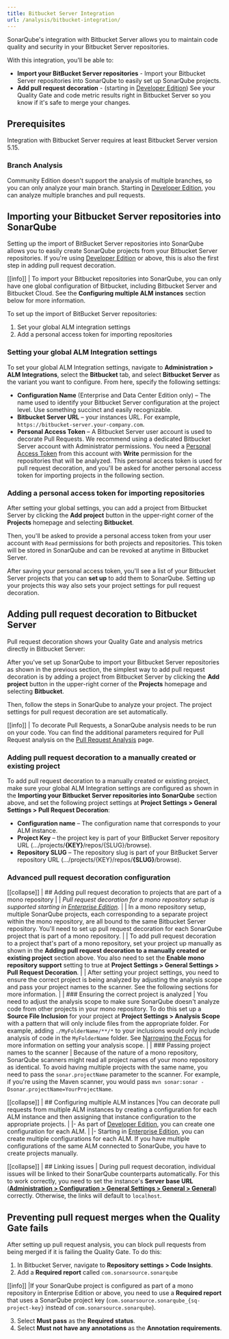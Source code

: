 ```yaml
---
title: Bitbucket Server Integration
url: /analysis/bitbucket-integration/
---
```

SonarQube's integration with Bitbucket Server allows you to maintain code quality and security in your Bitbucket Server repositories.

With this integration, you'll be able to:

- **Import your BitBucket Server repositories** - Import your Bitbucket Server repositories into SonarQube to easily set up SonarQube projects.  
- **Add pull request decoration** - (starting in [Developer Edition](https://redirect.sonarsource.com/editions/developer.html)) See your Quality Gate and code metric results right in Bitbucket Server so you know if it's safe to merge your changes.

## Prerequisites
Integration with Bitbucket Server requires at least Bitbucket Server version 5.15.

### Branch Analysis
Community Edition doesn't support the analysis of multiple branches, so you can only analyze your main branch. Starting in [Developer Edition](https://redirect.sonarsource.com/editions/developer.html), you can analyze multiple branches and pull requests.

## Importing your Bitbucket Server repositories into SonarQube
Setting up the import of BitBucket Server repositories into SonarQube allows you to easily create SonarQube projects from your Bitbucket Server repositories. If you're using [Developer Edition](https://redirect.sonarsource.com/editions/developer.html) or above, this is also the first step in adding pull request decoration.

[[info]]
| To import your Bitbucket repositories into SonarQube, you can only have one global configuration of Bitbucket, including Bitbucket Server and Bitbucket Cloud. See the **Configuring multiple ALM instances** section below for more information.

To set up the import of BitBucket Server repositories:

1. Set your global ALM integration settings
1. Add a personal access token for importing repositories

### Setting your global ALM Integration settings
To set your global ALM Integration settings, navigate to **Administration > ALM Integrations**, select the **Bitbucket** tab, and select **Bitbucket Server** as the variant you want to configure. From here, specify the following settings:

- **Configuration Name** (Enterprise and Data Center Edition only) – The name used to identify your Bitbucket Server configuration at the project level. Use something succinct and easily recognizable.
- **Bitbucket Server URL** – your instances URL. For example, `https://bitbucket-server.your-company.com`.
- **Personal Access Token** – A Bitbucket Server user account is used to decorate Pull Requests. We recommend using a dedicated Bitbucket Server account with Administrator permissions. You need a [Personal Access Token](https://confluence.atlassian.com/bitbucketserver0515/personal-access-tokens-961275199.html) from this account with **Write** permission for the repositories that will be analyzed. This personal access token is used for pull request decoration, and you'll be asked for another personal access token for importing projects in the following section.

### Adding a personal access token for importing repositories
After setting your global settings, you can add a project from Bitbucket Server by clicking the **Add project** button in the upper-right corner of the **Projects** homepage and selecting **Bitbucket**.

Then, you'll be asked to provide a personal access token from your user account with `Read` permissions for both projects and repositories. This token will be stored in SonarQube and can be revoked at anytime in Bitbucket Server.

After saving your personal access token, you'll see a list of your Bitbucket Server projects that you can **set up** to add them to SonarQube. Setting up your projects this way also sets your project settings for pull request decoration.

## Adding pull request decoration to Bitbucket Server
Pull request decoration shows your Quality Gate and analysis metrics directly in Bitbucket Server:

After you've set up SonarQube to import your Bitbucket Server repositories as shown in the previous section, the simplest way to add pull request decoration is by adding a project from Bitbucket Server by clicking the **Add project** button in the upper-right corner of the **Projects** homepage and selecting **Bitbucket**.

Then, follow the steps in SonarQube to analyze your project. The project settings for pull request decoration are set automatically.

[[info]]
| To decorate Pull Requests, a SonarQube analysis needs to be run on your code. You can find the additional parameters required for Pull Request analysis on the [Pull Request Analysis](/analysis/pull-request/) page.

### Adding pull request decoration to a manually created or existing project
To add pull request decoration to a manually created or existing project, make sure your global ALM Integration settings are configured as shown in the **Importing your Bitbucket Server repositories into SonarQube** section above, and set the following project settings at **Project Settings > General Settings > Pull Request Decoration**:

- **Configuration name** – The configuration name that corresponds to your ALM instance.
- **Project Key** – the project key is part of your BitBucket Server repository URL (.../projects/**{KEY}**/repos/{SLUG}/browse).
- **Repository SLUG** – The repository slug is part of your BitBucket Server repository URL (.../projects/{KEY}/repos/**{SLUG}**/browse).

### Advanced pull request decoration configuration

[[collapse]]
| ## Adding pull request decoration to projects that are part of a mono repository
|
| _Pull request decoration for a mono repository setup is supported starting in [Enterprise Edition](https://redirect.sonarsource.com/editions/enterprise.html)._
|
| In a mono repository setup, multiple SonarQube projects, each corresponding to a separate project within the mono repository, are all bound to the same Bitbucket Server repository. You'll need to set up pull request decoration for each SonarQube project that is part of a mono repository.
|
| To add pull request decoration to a project that's part of a mono repository, set your project up manually as shown in the **Adding pull request decoration to a manually created or existing project** section above. You also need to set the **Enable mono repository support** setting to true at **Project Settings > General Settings > Pull Request Decoration**.
|
| After setting your project settings, you need to ensure the correct project is being analyzed by adjusting the analysis scope and pass your project names to the scanner. See the following sections for more information.
|
| ### Ensuring the correct project is analyzed
| You need to adjust the analysis scope to make sure SonarQube doesn't analyze code from other projects in your mono repository. To do this set up a **Source File Inclusion** for your  project at **Project Settings > Analysis Scope** with a pattern that will only include files from the appropriate folder. For example, adding `./MyFolderName/**/*` to your inclusions would only include analysis of code in the `MyFolderName` folder. See [Narrowing the Focus](/project-administration/narrowing-the-focus/) for more information on setting your analysis scope.
|
| ### Passing project names to the scanner
| Because of the nature of a mono repository, SonarQube scanners might read all project names of your mono repository as identical. To avoid having multiple projects with the same name, you need to pass the `sonar.projectName` parameter to the scanner. For example, if you're using the Maven scanner, you would pass `mvn sonar:sonar -Dsonar.projectName=YourProjectName`.

[[collapse]]
| ## Configuring multiple ALM instances
|You can decorate pull requests from multiple ALM instances by creating a configuration for each ALM instance and then assigning that instance configuration to the appropriate projects.
|
|- As part of [Developer Edition](https://redirect.sonarsource.com/editions/developer.html), you can create one configuration for each ALM.
|
|- Starting in [Enterprise Edition](https://redirect.sonarsource.com/editions/enterprise.html), you can create multiple configurations for each ALM. If you have multiple configurations of the same ALM connected to SonarQube, you have to create projects manually.

[[collapse]]
| ## Linking issues
| During pull request decoration, individual issues will be linked to their SonarQube counterparts automatically. For this to work correctly, you need to set the instance's **Server base URL** (**[Administration > Configuration > General Settings > General > General](/#sonarqube-admin#/admin/settings/)**) correctly. Otherwise, the links will default to `localhost`.

## Preventing pull request merges when the Quality Gate fails
After setting up pull request analysis, you can block pull requests from being merged if it is failing the Quality Gate. To do this:
1. In Bitbucket Server, navigate to **Repository settings > Code Insights**.
2. Add a **Required report** called `com.sonarsource.sonarqube`

[[info]]
|If your SonarQube project is configured as part of a mono repository in Enterprise Edition or above, you need to use a **Required report** that uses a SonarQube project key (`com.sonarsource.sonarqube_{sq-project-key}` instead of `com.sonarsource.sonarqube`).

3. Select **Must pass** as the **Required status**.
4. Select **Must not have any annotations** as the **Annotation requirements**.
